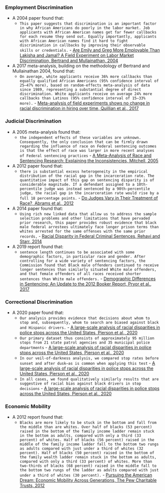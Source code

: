 ### Employment Discrimination
- A 2004 paper found that:
    - `This paper suggests that discrimination is an important factor in why African Americans do poorly in the labor market. Job applicants with African American names get far fewer callbacks for each resume they send out. Equally importantly, applicants with African American names find it hard to fight discrimination in callbacks by improving their observable skills or credentials.` - [Are Emily and Greg More Employable Than Lakisha and Jamal? A Field Experiment on Labor Market Discrimination, Bertrand and Mullainathan, 2004](https://www.nber.org/system/files/working_papers/w9873/w9873.pdf)
- A 2017 meta-analysis, building on the methodology of Bertrand and Mullainathan 2004, found that:
    - `On average, white applicants receive 36% more callbacks than equally qualified African Americans (95% confidence interval of 25–47% more), based on random-effects meta-analysis of data since 1989, representing a substantial degree of direct discrimination. White applicants receive on average 24% more callbacks than Latinos (95% confidence interval of 15–33% more).` - [Meta-analysis of field experiments shows no change in racial discrimination in hiring over time, Quillian et al., 2017](https://www.pnas.org/doi/pdf/10.1073/pnas.1706255114)
### Judicial Discrimination
- A 2005 meta-analysis found that:
    - `the independent effects of these variables are unknown. Consequently, the only conclusion that can be firmly drawn regarding the influence of race on Federal sentencing outcomes is that the effect of race was larger in more recent analyses of Federal sentencing practices` - [A Meta-Analysis of Race and Sentencing Research: Explaining the Inconsistencies, Mitchell, 2005](https://annas-archive.org/scidb/10.1007/s10940-005-7362-7)
- A 2012 paper found that:
    - `there is substantial excess heterogeneity in the empirical distribution of the racial gap in the incarceration rate. The quantitative impact of this gap on sentencing disparity is of considerable magnitude. If a defendant assigned to a 10th-percentile judge was instead sentenced by a 90th-percentile judge, the racial gap in the incarceration rate would rise by a full 18 percentage points.` - [Do Judges Vary in Their Treatment of Race?, Abrams et al., 2012](https://annas-archive.org/scidb/10.1086/666006)
- A 2014 paper found that:
    - `Using rich new linked data that allow us to address the sample selection problems and other limitations that have pervaded prior research, this paper provides robust evidence that black male federal arrestees ultimately face longer prison terms than whites arrested for the same offenses with the same prior records,` - [Racial Disparity in Federal Criminal Sentences, Rehavi and Starr, 2014](https://repository.law.umich.edu/cgi/viewcontent.cgi?article=2413&context=articles)
- A 2019 report found that:
    - `sentence length continues to be associated with some demographic factors, in particular race and gender. After controlling for a wide variety of sentencing factors, the Commission found that Black male offenders continued to receive longer sentences than similarly situated White male offenders, and that female offenders of all races received shorter sentences than White male offenders.` - [Demographic Differences in Sentencing: An Update to the 2012 Booker Report, Pryor et al., 2017](https://www.ussc.gov/sites/default/files/pdf/research-and-publications/research-publications/2017/20171114_Demographics.pdf)
### Correctional Discrimination
- A 2020 paper found that:
    - `Our analysis provides evidence that decisions about whom to stop and, subsequently, whom to search are biased against black and Hispanic drivers.` - [A large-scale analysis of racial disparities in police stops across the United States, Pierson et al., 2020](https://annas-archive.org/scidb/10.1038/s41562-020-0858-1)
    - `Our primary dataset thus consists of approximately 95 million stops from 21 state patrol agencies and 35 municipal police departments` - [A large-scale analysis of racial disparities in police stops across the United States, Pierson et al., 2020](https://annas-archive.org/scidb/10.1038/s41562-020-0858-1)
    - `In our veil-of-darkness analysis, we compared stop rates before sunset and after dusk—as is common when applying this test` - [A large-scale analysis of racial disparities in police stops across the United States, Pierson et al., 2020](https://annas-archive.org/scidb/10.1038/s41562-020-0858-1)
    - `In all cases, we found qualitatively similarly results that are suggestive of racial bias against black drivers in stop decisions` - [A large-scale analysis of racial disparities in police stops across the United States, Pierson et al., 2020](https://annas-archive.org/scidb/10.1038/s41562-020-0858-1)
### Economic Mobility
- A 2012 report found that:
    - `Blacks are more likely to be stuck in the bottom and fall from the middle than are whites. Over half of blacks (53 percent) raised in the bottom of the family income ladder remain stuck in the bottom as adults, compared with only a third (33 percent) of whites. Half of blacks (56 percent) raised in the middle of the family income ladder fall to the bottom two rungs as adults compared with just under a third of whites (32 percent). Half of blacks (50 percent) raised in the bottom of the family wealth ladder remain stuck in the bottom as adults, compared with only a third (33 percent) of whites. More than two-thirds of blacks (68 percent) raised in the middle fall to the bottom two rungs of the ladder as adults compared with just under a third of whites (30 percent).` - [Pursuing the American Dream: Economic Mobility Across Generations, The Pew Charitable Trusts, 2012](https://www.pewtrusts.org/~/media/legacy/uploadedfiles/pcs_assets/2012/pursuingamericandreampdf.pdf)